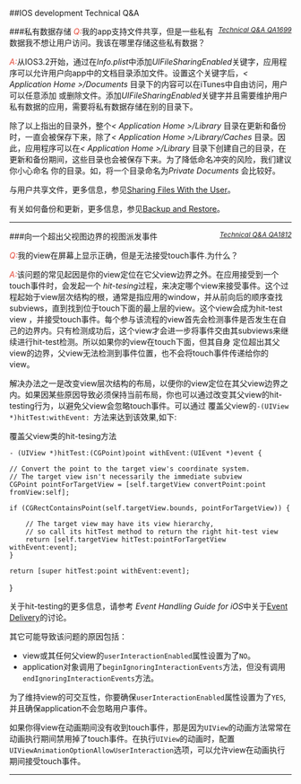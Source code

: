 
##IOS development Technical Q&A 


###私有数据存储<em style="font-size:12px;float:right">[Technical Q&A QA1699](https://developer.apple.com/library/ios/qa/qa1699/_index.html)</em>
<span style="color:#E74C3C"><em>Q:</em></span>我的app支持文件共享，但是一些私有数据我不想让用户访问。我该在哪里存储这些私有数据？

<span style="color:#E74C3C"><em>A:</em></span>从IOS3.2开始，通过在<em>Info.plist</em>中添加<em>UIFileSharingEnabled</em>关键字，应用程序可以允许用户向app中的文档目录添加文件。设置这个关键字后，<em>&lt; Application Home &gt;/Documents </em>目录下的内容可以在iTunes中自由访问，用户可以任意添加
或删除文件。添加<em>UIFileSharingEnabled</em>关键字并且需要维护用户私有数据的应用，需要将私有数据存储在别的目录下。

除了以上指出的目录外，整个<em>&lt; Application Home &gt;/Library </em>目录在更新和备份时，一直会被保存下来，除了<em>&lt; Application Home &gt;/Library/Caches </em>目录。因此，应用程序可以在<em>&lt; Application Home &gt;/Library </em>目录下创建自己的目录，在更新和备份期间，这些目录也会被保存下来。为了降低命名冲突的风险，我们建议你小心命名
你的目录。如，将一个目录命名为<em>Private Documents </em>会比较好。

与用户共享文件，更多信息，参见[Sharing Files With the User](https://developer.apple.com/library/ios/documentation/Miscellaneous/Conceptual/iPhoneOSTechOverview/CoreServicesLayer/CoreServicesLayer.html)。

有关如何备份和更新，更多信息，参见[Backup and Restore](http://developer.apple.com/library/ios/#documentation/iphone/conceptual/iphoneosprogrammingguide/RuntimeEnvironment/RuntimeEnvironment.html)。

***


###向一个超出父视图边界的视图派发事件<em style="font-size:12px;float:right">[Technical Q&A QA1812](https://developer.apple.com/library/ios/qa/qa2013/qa1812.html)</em>

<span style="color:#E74C3C"><em>Q:</em></span>我的view在屏幕上显示正确，但是无法接受touch事件.为什么？

<span style="color:#E74C3C"><em>A:</em></span>该问题的常见起因是你的view定位在它父view边界之外。在应用接受到一个touch事件时，会发起一个<em>
hit-tesing</em>过程，来决定哪个view来接受事件。这个过程起始于view层次结构的根，通常是指应用的window，并从前向后的顺序查找subviews，直到找到位于touch下面的最上层的view。这个view会成为hit-test 
view ，并接受touch事件。每个参与该流程的view首先会检测事件是否发生在自己的边界内。只有检测成功后，这个view才会进一步将事件交由其subviews来继续进行hit-test检测。所以如果你的view在touch下面，但其自身
定位超出其父view的边界，父view无法检测到事件位置，也不会将touch事件传递给你的view。

解决办法之一是改变view层次结构的布局，以便你的view定位在其父view边界之内。如果因某些原因导致必须保持当前布局，你也可以通过改变其父view的hit-testing行为，以避免父view会忽略touch事件。可以通过
覆盖父view的`-(UIView *)hitTest:withEvent: `方法来达到该效果,如下:

覆盖父view类的hit-tesing方法

	- (UIView *)hitTest:(CGPoint)point withEvent:(UIEvent *)event {

    // Convert the point to the target view's coordinate system.
    // The target view isn't necessarily the immediate subview
    CGPoint pointForTargetView = [self.targetView convertPoint:point fromView:self];

    if (CGRectContainsPoint(self.targetView.bounds, pointForTargetView)) {

        // The target view may have its view hierarchy,
        // so call its hitTest method to return the right hit-test view
        return [self.targetView hitTest:pointForTargetView withEvent:event];
    }

    return [super hitTest:point withEvent:event];
}

关于hit-testing的更多信息，请参考<em> Event Handling Guide for iOS</em>中关于[Event Delivery](http://developer.apple.com/library/ios/documentation/EventHandling/Conceptual/EventHandlingiPhoneOS/event_delivery_responder_chain/event_delivery_responder_chain.html)的讨论。

其它可能导致该问题的原因包括：

+ view或其任何父view的`userInteractionEnabled`属性设置为了`NO`。
+ application对象调用了`beginIgnoringInteractionEvents`方法，但没有调用`endIgnoringInteractionEvents`方法。


为了维持view的可交互性，你要确保`userInteractionEnabled`属性设置为了`YES`,并且确保application不会忽略用户事件。

如果你得view在动画期间没有收到touch事件，那是因为`UIView`的动画方法常常在动画执行期间禁用掉了touch事件。在执行`UIView`的动画时，配置`UIViewAnimationOptionAllowUserInteraction`选项，可以允许view在动画执行期间接受touch事件。

***












